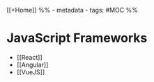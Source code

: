 [[+Home]]
%% - metadata
	- tags:  #MOC %%

# JavaScript Frameworks

- [[React]]
- [[Angular]]
- [[VueJS]]
